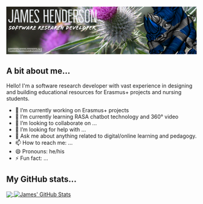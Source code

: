 ![Header](https://raw.githubusercontent.com/jameshenderson12/jameshenderson12/main/profile-header.png "Header")
<!--![](https://estruyf-github.azurewebsites.net/api/VisitorHit?user=jameshenderson12&repo=jameshenderson12&label=Profile%20Page%20Visits&countColorcountColor&countColor=%237B1E7A)
-->
## A bit about me...
Hello! I'm a software research developer with vast experience in designing and building educational resources for Erasmus+ projects and nursing students.
- 🔭 I’m currently working on Erasmus+ projects
- 🌱 I’m currently learning RASA chatbot technology and 360&deg; video
- 👯 I’m looking to collaborate on ...
- 🤔 I’m looking for help with ...
- 💬 Ask me about anything related to digital/online learning and pedagogy.
- 📫 How to reach me: ...
- 😄 Pronouns: he/his
- ⚡ Fun fact: ...

## My GitHub stats...

<a href="https://github.com/jameshenderson12/jameshenderson12">
  <img align="center" src="https://github-readme-stats.vercel.app/api/top-langs/?username=jameshenderson12&count_private=true&theme=vue-dark" />
</a>
<a href="https://github.com/jameshenderson12/jameshenderson12">
  <img align="center" src="https://github-readme-stats.vercel.app/api?username=jameshenderson12&show_icons=true&line_height=27&count_private=true&theme=vue-dark" alt="James' GitHub Stats" />
</a>

<!--
**jameshenderson12/jameshenderson12** is a ✨ _special_ ✨ repository because its `README.md` (this file) appears on your GitHub profile.
-->
